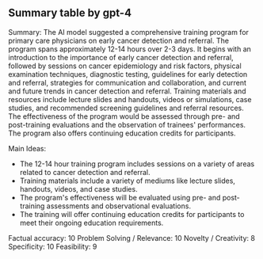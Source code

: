## Summary table by gpt-4
Summary: 
The AI model suggested a comprehensive training program for primary care physicians on early cancer detection and referral. The program spans approximately 12-14 hours over 2-3 days. It begins with an introduction to the importance of early cancer detection and referral, followed by sessions on cancer epidemiology and risk factors, physical examination techniques, diagnostic testing, guidelines for early detection and referral, strategies for communication and collaboration, and current and future trends in cancer detection and referral. Training materials and resources include lecture slides and handouts, videos or simulations, case studies, and recommended screening guidelines and referral resources. The effectiveness of the program would be assessed through pre- and post-training evaluations and the observation of trainees' performances. The program also offers continuing education credits for participants. 

Main Ideas: 
- The 12-14 hour training program includes sessions on a variety of areas related to cancer detection and referral.
- Training materials include a variety of mediums like lecture slides, handouts, videos, and case studies.
- The program's effectiveness will be evaluated using pre- and post-training assessments and observational evaluations.
- The training will offer continuing education credits for participants to meet their ongoing education requirements.

Factual accuracy: 10
Problem Solving / Relevance: 10
Novelty / Creativity: 8
Specificity: 10
Feasibility: 9